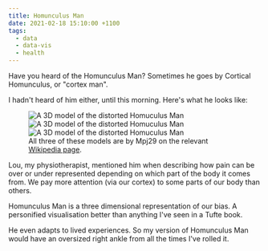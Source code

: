 ```yaml
---
title: Homunculus Man
date: 2021-02-18 15:10:00 +1100
tags:
  - data
  - data-vis
  - health
---
```


Have you heard of the Homunculus Man? Sometimes he goes by Cortical Homunculus, or "cortex man".

I hadn't heard of him either, until this morning. Here's what he looks like:

<figure class="even-three">
  <img data-src="https://upload.wikimedia.org/wikipedia/commons/thumb/4/42/Side-black.gif/929px-Side-black.gif" alt="A 3D model of the distorted Homuculus Man">
  <img data-src="https://upload.wikimedia.org/wikipedia/commons/thumb/5/51/Front_of_Sensory_Homunculus.gif/1276px-Front_of_Sensory_Homunculus.gif" alt="A 3D model of the distorted Homuculus Man">
  <img data-src="https://upload.wikimedia.org/wikipedia/commons/thumb/f/f1/Rear_of_Sensory_Homunculus.jpg/1164px-Rear_of_Sensory_Homunculus.jpg" alt="A 3D model of the distorted Homuculus Man">
  <figcaption>All three of these models are by Mpj29 on the relevant <a href="https://en.wikipedia.org/wiki/Cortical_homunculus" target="_blank" rel="noopener noreferrer">Wikipedia page</a>.</figcaption>
</figure>

Lou, my physiotherapist, mentioned him when describing how pain can be over or under represented depending on which part of the body it comes from. We pay more attention (via our cortex) to some parts of our body than others.

Homunculus Man is a three dimensional representation of our bias. A personified visualisation better than anything I've seen in a Tufte book.

He even adapts to lived experiences. So my version of Homunculus Man would have an oversized right ankle from all the times I've rolled it.
